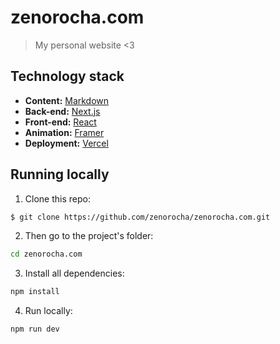 # zenorocha.com

> My personal website <3

## Technology stack

* **Content:** [Markdown](https://daringfireball.net/projects/markdown/)
* **Back-end:** [Next.js](https://nextjs.org/)
* **Front-end:** [React](https://reactjs.org/)
* **Animation:** [Framer](https://www.framer.com/docs/animation/)
* **Deployment:** [Vercel](https://vercel.com/)

## Running locally

1. Clone this repo:

  ```sh
$ git clone https://github.com/zenorocha/zenorocha.com.git
  ```

2. Then go to the project's folder:

```sh
cd zenorocha.com
```

3. Install all dependencies:

```sh
npm install
```

4. Run locally:

```sh
npm run dev
```
